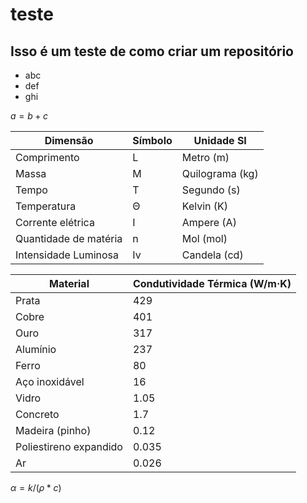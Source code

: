 # teste

## Isso é um teste de como criar um repositório

- abc
- def
- ghi

$a = b + c$

| Dimensão             | Símbolo | Unidade SI |
| -------------------- | ------- | ----------- |
| Comprimento          | L       | Metro (m)   |
| Massa                | M       | Quilograma (kg) |
| Tempo                | T       | Segundo (s)  |
| Temperatura          | Θ       | Kelvin (K)   |
| Corrente elétrica    | I       | Ampere (A)   |
| Quantidade de matéria | n       | Mol (mol)    |
| Intensidade Luminosa | Iv      | Candela (cd) |


| Material                | Condutividade Térmica (W/m·K) |
| ----------------------- | ----------------------------- |
| Prata                   | 429                           |
| Cobre                   | 401                           |
| Ouro                    | 317                           |
| Alumínio                | 237                           |
| Ferro                   | 80                            |
| Aço inoxidável          | 16                            |
| Vidro                   | 1.05                          |
| Concreto                | 1.7                           |
| Madeira (pinho)         | 0.12                          |
| Poliestireno expandido | 0.035                         |
| Ar                      | 0.026                         |

$α = k / (ρ * c)$
